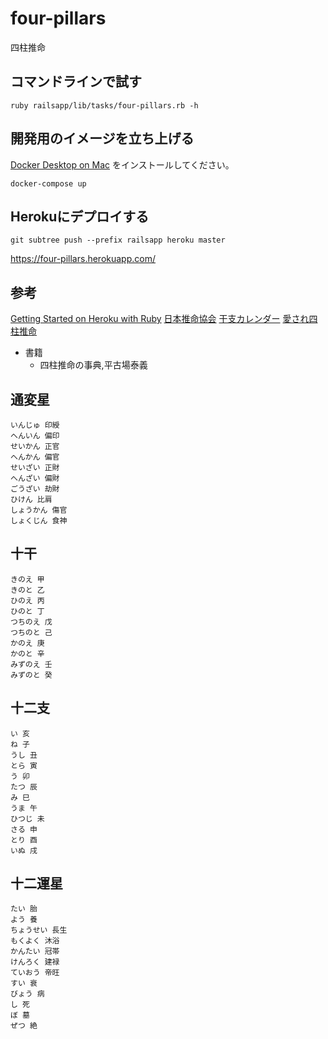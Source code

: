 # four-pillars
四柱推命


## コマンドラインで試す

```
ruby railsapp/lib/tasks/four-pillars.rb -h
```

## 開発用のイメージを立ち上げる
[Docker Desktop on Mac](https://docs.docker.com/docker-for-mac/install/) をインストールしてください。

```
docker-compose up
```

## Herokuにデプロイする

```
git subtree push --prefix railsapp heroku master
```
https://four-pillars.herokuapp.com/

## 参考
[Getting Started on Heroku with Ruby](https://devcenter.heroku.com/articles/getting-started-with-ruby)
[日本推命協会](http://suimeikyokai.com/profile.html)
[干支カレンダー](https://keisan.casio.jp/exec/system/1189949688)
[愛され四柱推命](http://aisare-fourpillars.info/)

- 書籍
  - 四柱推命の事典,平古場泰義

## 通変星

```
いんじゅ 印綬
へんいん 偏印
せいかん 正官
へんかん 偏官
せいざい 正財
へんざい 偏財
ごうざい 劫財
ひけん 比肩
しょうかん 傷官
しょくじん 食神
```

## 十干

```
きのえ 甲
きのと 乙
ひのえ 丙
ひのと 丁
つちのえ 戊
つちのと 己
かのえ 庚
かのと 辛
みずのえ 壬
みずのと 癸
```

## 十二支

```
い 亥
ね 子
うし 丑
とら 寅
う 卯
たつ 辰
み 巳
うま 午
ひつじ 未
さる 申
とり 酉
いぬ 戌
```

## 十二運星

```
たい 胎
よう 養
ちょうせい 長生
もくよく 沐浴
かんたい 冠帯
けんろく 建禄
ていおう 帝旺
すい 衰
びょう 病
し 死
ぼ 墓
ぜつ 絶
```
